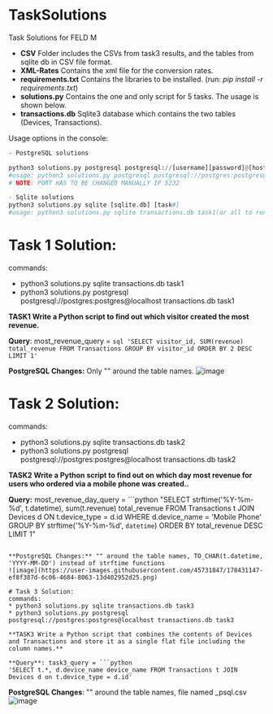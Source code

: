 # TaskSolutions
Task Solutions for FELD M


* **CSV** Folder includes the CSVs from task3 results, and the tables from sqlite db in CSV file format.
* **XML-Rates** Contains the xml file for the conversion rates.
* **requirements.txt** Contains the libraries to be installed. (run: *pip install -r requirements.txt*)
* **solutions.py** Contains the one and only script for 5 tasks. The usage is shown below.
* **transactions.db** Sqlite3 database which contains the two tables (Devices, Transactions).


Usage options in the console:
```python
- PostgreSQL solutions

python3 solutions.py postgresql postgresql://[username][password]@[host] [sqlite.db] [task#]
#usage: python3 solutions.py postgresql postgresql://postgres:postgres@localhost transactions.db task1(or all)
# NOTE: PORT HAS TO BE CHANGED MANUALLY IF 5232

- Sqlite solutions
python3 solutions.py sqlite [sqlite.db] [task#]
#usage: python3 solutions.py sqlite transactions.db task1(or all to run them at once)
```

# Task 1 Solution:
commands: 
* python3 solutions.py sqlite transactions.db task1
* python3 solutions.py postgresql postgresql://postgres:postgres@localhost transactions.db task1

**TASK1 Write a Python script to find out which visitor created the most revenue.**

**Query**: most_revenue_query = ```sql 'SELECT visitor_id, SUM(revenue) total_revenue FROM Transactions GROUP BY visitor_id ORDER BY 2 DESC LIMIT 1' ```


**PostgreSQL Changes:** Only "" around the table names.
![image](https://user-images.githubusercontent.com/45731847/178430789-8a74fe09-e43a-4946-95f2-677b9114a6b0.png)

# Task 2 Solution:
commands: 
* python3 solutions.py sqlite transactions.db task2
* python3 solutions.py postgresql postgresql://postgres:postgres@localhost transactions.db task2

**TASK2 Write a Python script to find out on which day most revenue for users who ordered via a mobile phone was created..**

**Query:** most_revenue_day_query = ```python
"SELECT strftime('%Y-%m-%d', t.datetime), sum(t.revenue) total_revenue FROM Transactions t JOIN Devices d ON t.device_type = d.id WHERE d.device_name = 'Mobile Phone' GROUP BY strftime('%Y-%m-%d', `datetime`) ORDER BY total_revenue DESC LIMIT 1"
```

**PostgreSQL Changes:** "" around the table names, TO_CHAR(t.datetime, 'YYYY-MM-DD') instead of strftime functions
![image](https://user-images.githubusercontent.com/45731847/178431147-ef8f387d-6c06-4684-8063-13d402952d25.png)

# Task 3 Solution:
commands: 
* python3 solutions.py sqlite transactions.db task3
* python3 solutions.py postgresql postgresql://postgres:postgres@localhost transactions.db task3

**TASK3 Write a Python script that combines the contents of Devices and Transactions and store it as a single flat file including the column names.**

**Query**: task3_query = ```python
'SELECT t.*, d.device_name device_name FROM Transactions t JOIN Devices d on t.device_type = d.id'
```

**PostgreSQL Changes**: "" around the table names, file named _psql.csv
![image](https://user-images.githubusercontent.com/45731847/178432129-1ad53bba-d3cd-49b2-89ef-31cdc1c36095.png)


